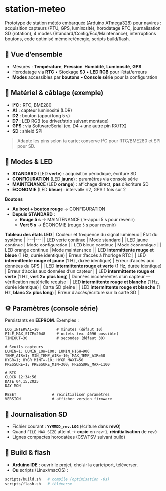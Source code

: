 # station-meteo

Prototype de station météo embarquée (Arduino ATmega328) pour navires : acquisition capteurs (PTU, GPS, luminosité), horodatage RTC, journalisation SD (rotation), 4 modes (Standard/Config/Éco/Maintenance), interruptions boutons, code optimisé mémoire/énergie, scripts build/flash.

## 🚢 Vue d’ensemble
- Mesures : **Température**, **Pression**, **Humidité**, **Luminosité**, **GPS**  
- Horodatage via **RTC** • Stockage **SD** • **LED RGB** pour l’état/erreurs  
- **Modes** accessibles par **boutons** • **Console série** pour la configuration

## 🔧 Matériel & câblage (exemple)
- **I²C** : RTC, BME280  
- **A1** : capteur luminosité (LDR)  
- **D2** : bouton (appui long 5 s)  
- **D7** : LED RGB (ou driver/strip suivant montage)  
- **GPS** : via SoftwareSerial (ex. D4 + une autre pin RX/TX)  
- **SD** : shield SPI

> Adapte les pins selon ta carte; conserve I²C pour RTC/BME280 et SPI pour SD.

## 🧭 Modes & LED
- **STANDARD** (LED **verte**) : acquisition périodique, écriture SD  
- **CONFIGURATION** (LED **jaune**) : paramètres via console série  
- **MAINTENANCE** (LED **orange**) : affichage direct, **pas** d’écriture SD  
- **ÉCONOMIE** (LED **bleue**) : intervalle ×2, GPS 1 fois sur 2

**Boutons**
- **Au boot + bouton rouge** → CONFIGURATION  
- **Depuis STANDARD** :  
  - **Rouge 5 s** → MAINTENANCE (re-appui 5 s pour revenir)  
  - **Vert 5 s** → ÉCONOMIE (rouge 5 s pour revenir)

**Tableau des états LED**
| Couleur et fréquence du signal lumineux | État du système |
|---|---|
| LED verte continue | Mode standard |
| LED jaune continue | Mode configuration |
| LED bleue continue | Mode économique |
| LED orange continue | Mode maintenance |
| LED **intermittente rouge et bleue** (1 Hz, durée identique) | Erreur d’accès à l’horloge RTC |
| LED **intermittente rouge et jaune** (1 Hz, durée identique) | Erreur d’accès aux données du GPS |
| LED **intermittente rouge et verte** (1 Hz, durée identique) | Erreur d’accès aux données d’un capteur |
| LED **intermittente rouge et verte** (1 Hz, **vert 2× plus long**) | Données incohérentes d’un capteur — vérification matérielle requise |
| LED **intermittente rouge et blanche** (1 Hz, durée identique) | Carte SD pleine |
| LED **intermittente rouge et blanche** (1 Hz, **blanc 2× plus long**) | Erreur d’accès/écriture sur la carte SD |

## ⚙️ Paramètres (console série)
Persistants en **EEPROM**. Exemples :
```
LOG_INTERVAL=10        # minutes (défaut 10)
FILE_MAX_SIZE=2048     # octets (ex. 4096 possible)
TIMEOUT=30             # secondes (défaut 30)

# Seuils capteurs
LUMIN=1; LUMIN_LOW=100; LUMIN_HIGH=900
TEMP_AIR=1; MIN_TEMP_AIR=-10; MAX_TEMP_AIR=50
HYGR=1; HYGR_MINT=-10; HYGR_MAXT=50
PRESSURE=1; PRESSURE_MIN=300; PRESSURE_MAX=1100

# RTC
CLOCK 12:34:56
DATE 04,15,2025
DAY MON

RESET                # réinitialiser paramètres
VERSION              # afficher version firmware
```

## 💾 Journalisation SD
- Fichier courant : **`YYMMDD_rev.LOG`** (écriture dans **rev0**)  
- Quand `FILE_MAX_SIZE` atteint → **copie** en `rev+1`, **réinitialisation** de `rev0`  
- Lignes compactes horodatées (CSV/TSV suivant build)


## 🚀 Build & flash
- **Arduino IDE** : ouvrir le projet, choisir la carte/port, téléverser.  
- **Ou** scripts (Linux/macOS) :
```bash
scripts/build.sh   # compile (optimisation -Os)
scripts/flash.sh   # téléverse
```

